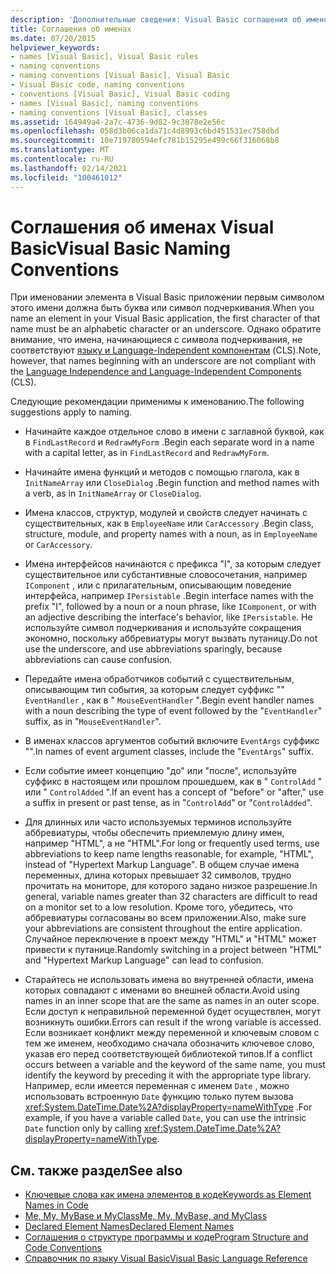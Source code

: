 ```yaml
---
description: 'Дополнительные сведения: Visual Basic соглашения об именовании'
title: Соглашения об именах
ms.date: 07/20/2015
helpviewer_keywords:
- names [Visual Basic], Visual Basic rules
- naming conventions
- naming conventions [Visual Basic], Visual Basic
- Visual Basic code, naming conventions
- conventions [Visual Basic], Visual Basic coding
- names [Visual Basic], naming conventions
- naming conventions [Visual Basic], classes
ms.assetid: 164949a4-2a7c-4736-9d82-9c3078e2e56c
ms.openlocfilehash: 058d3b06ca1da71c4d8993c6bd451531ec758dbd
ms.sourcegitcommit: 10e719780594efc781b15295e499c66f316068b8
ms.translationtype: MT
ms.contentlocale: ru-RU
ms.lasthandoff: 02/14/2021
ms.locfileid: "100461012"
---
```

# <a name="visual-basic-naming-conventions"></a><span data-ttu-id="e8d6e-103">Соглашения об именах Visual Basic</span><span class="sxs-lookup"><span data-stu-id="e8d6e-103">Visual Basic Naming Conventions</span></span>

<span data-ttu-id="e8d6e-104">При именовании элемента в Visual Basic приложении первым символом этого имени должна быть буква или символ подчеркивания.</span><span class="sxs-lookup"><span data-stu-id="e8d6e-104">When you name an element in your Visual Basic application, the first character of that name must be an alphabetic character or an underscore.</span></span> <span data-ttu-id="e8d6e-105">Однако обратите внимание, что имена, начинающиеся с символа подчеркивания, не соответствуют [языку и Language-Independent компонентам](../../../standard/language-independence-and-language-independent-components.md) (CLS).</span><span class="sxs-lookup"><span data-stu-id="e8d6e-105">Note, however, that names beginning with an underscore are not compliant with the [Language Independence and Language-Independent Components](../../../standard/language-independence-and-language-independent-components.md) (CLS).</span></span>  
  
 <span data-ttu-id="e8d6e-106">Следующие рекомендации применимы к именованию.</span><span class="sxs-lookup"><span data-stu-id="e8d6e-106">The following suggestions apply to naming.</span></span>  
  
- <span data-ttu-id="e8d6e-107">Начинайте каждое отдельное слово в имени с заглавной буквой, как в `FindLastRecord` и `RedrawMyForm` .</span><span class="sxs-lookup"><span data-stu-id="e8d6e-107">Begin each separate word in a name with a capital letter, as in `FindLastRecord` and `RedrawMyForm`.</span></span>  
  
- <span data-ttu-id="e8d6e-108">Начинайте имена функций и методов с помощью глагола, как в `InitNameArray` или `CloseDialog` .</span><span class="sxs-lookup"><span data-stu-id="e8d6e-108">Begin function and method names with a verb, as in `InitNameArray` or `CloseDialog`.</span></span>  
  
- <span data-ttu-id="e8d6e-109">Имена классов, структур, модулей и свойств следует начинать с существительных, как в `EmployeeName` или `CarAccessory` .</span><span class="sxs-lookup"><span data-stu-id="e8d6e-109">Begin class, structure, module, and property names with a noun, as in `EmployeeName` or `CarAccessory`.</span></span>  
  
- <span data-ttu-id="e8d6e-110">Имена интерфейсов начинаются с префикса "I", за которым следует существительное или субстантивные словосочетания, например `IComponent` , или с прилагательным, описывающим поведение интерфейса, например `IPersistable` .</span><span class="sxs-lookup"><span data-stu-id="e8d6e-110">Begin interface names with the prefix "I", followed by a noun or a noun phrase, like `IComponent`, or with an adjective describing the interface's behavior, like `IPersistable`.</span></span> <span data-ttu-id="e8d6e-111">Не используйте символ подчеркивания и используйте сокращения экономно, поскольку аббревиатуры могут вызвать путаницу.</span><span class="sxs-lookup"><span data-stu-id="e8d6e-111">Do not use the underscore, and use abbreviations sparingly, because abbreviations can cause confusion.</span></span>  
  
- <span data-ttu-id="e8d6e-112">Передайте имена обработчиков событий с существительным, описывающим тип события, за которым следует суффикс "" `EventHandler` , как в " `MouseEventHandler` ".</span><span class="sxs-lookup"><span data-stu-id="e8d6e-112">Begin event handler names with a noun describing the type of event followed by the "`EventHandler`" suffix, as in "`MouseEventHandler`".</span></span>  
  
- <span data-ttu-id="e8d6e-113">В именах классов аргументов событий включите `EventArgs` суффикс "".</span><span class="sxs-lookup"><span data-stu-id="e8d6e-113">In names of event argument classes, include the "`EventArgs`" suffix.</span></span>  
  
- <span data-ttu-id="e8d6e-114">Если событие имеет концепцию "до" или "после", используйте суффикс в настоящем или прошлом прошедшем, как в " `ControlAdd` " или " `ControlAdded` ".</span><span class="sxs-lookup"><span data-stu-id="e8d6e-114">If an event has a concept of "before" or "after," use a suffix in present or past tense, as in "`ControlAdd`" or "`ControlAdded`".</span></span>  
  
- <span data-ttu-id="e8d6e-115">Для длинных или часто используемых терминов используйте аббревиатуры, чтобы обеспечить приемлемую длину имен, например "HTML", а не "HTML".</span><span class="sxs-lookup"><span data-stu-id="e8d6e-115">For long or frequently used terms, use abbreviations to keep name lengths reasonable, for example, "HTML", instead of "Hypertext Markup Language".</span></span> <span data-ttu-id="e8d6e-116">В общем случае имена переменных, длина которых превышает 32 символов, трудно прочитать на мониторе, для которого задано низкое разрешение.</span><span class="sxs-lookup"><span data-stu-id="e8d6e-116">In general, variable names greater than 32 characters are difficult to read on a monitor set to a low resolution.</span></span> <span data-ttu-id="e8d6e-117">Кроме того, убедитесь, что аббревиатуры согласованы во всем приложении.</span><span class="sxs-lookup"><span data-stu-id="e8d6e-117">Also, make sure your abbreviations are consistent throughout the entire application.</span></span> <span data-ttu-id="e8d6e-118">Случайное переключение в проект между "HTML" и "HTML" может привести к путанице.</span><span class="sxs-lookup"><span data-stu-id="e8d6e-118">Randomly switching in a project between "HTML" and "Hypertext Markup Language" can lead to confusion.</span></span>  
  
- <span data-ttu-id="e8d6e-119">Старайтесь не использовать имена во внутренней области, имена которых совпадают с именами во внешней области.</span><span class="sxs-lookup"><span data-stu-id="e8d6e-119">Avoid using names in an inner scope that are the same as names in an outer scope.</span></span> <span data-ttu-id="e8d6e-120">Если доступ к неправильной переменной будет осуществлен, могут возникнуть ошибки.</span><span class="sxs-lookup"><span data-stu-id="e8d6e-120">Errors can result if the wrong variable is accessed.</span></span> <span data-ttu-id="e8d6e-121">Если возникает конфликт между переменной и ключевым словом с тем же именем, необходимо сначала обозначить ключевое слово, указав его перед соответствующей библиотекой типов.</span><span class="sxs-lookup"><span data-stu-id="e8d6e-121">If a conflict occurs between a variable and the keyword of the same name, you must identify the keyword by preceding it with the appropriate type library.</span></span> <span data-ttu-id="e8d6e-122">Например, если имеется переменная с именем `Date` , можно использовать встроенную `Date` функцию только путем вызова <xref:System.DateTime.Date%2A?displayProperty=nameWithType> .</span><span class="sxs-lookup"><span data-stu-id="e8d6e-122">For example, if you have a variable called `Date`, you can use the intrinsic `Date` function only by calling <xref:System.DateTime.Date%2A?displayProperty=nameWithType>.</span></span>  
  
## <a name="see-also"></a><span data-ttu-id="e8d6e-123">См. также раздел</span><span class="sxs-lookup"><span data-stu-id="e8d6e-123">See also</span></span>

- [<span data-ttu-id="e8d6e-124">Ключевые слова как имена элементов в коде</span><span class="sxs-lookup"><span data-stu-id="e8d6e-124">Keywords as Element Names in Code</span></span>](keywords-as-element-names-in-code.md)
- [<span data-ttu-id="e8d6e-125">Me, My, MyBase и MyClass</span><span class="sxs-lookup"><span data-stu-id="e8d6e-125">Me, My, MyBase, and MyClass</span></span>](me-my-mybase-and-myclass.md)
- [<span data-ttu-id="e8d6e-126">Declared Element Names</span><span class="sxs-lookup"><span data-stu-id="e8d6e-126">Declared Element Names</span></span>](../language-features/declared-elements/declared-element-names.md)
- [<span data-ttu-id="e8d6e-127">Соглашения о структуре программы и коде</span><span class="sxs-lookup"><span data-stu-id="e8d6e-127">Program Structure and Code Conventions</span></span>](program-structure-and-code-conventions.md)
- [<span data-ttu-id="e8d6e-128">Справочник по языку Visual Basic</span><span class="sxs-lookup"><span data-stu-id="e8d6e-128">Visual Basic Language Reference</span></span>](../../language-reference/index.md)
